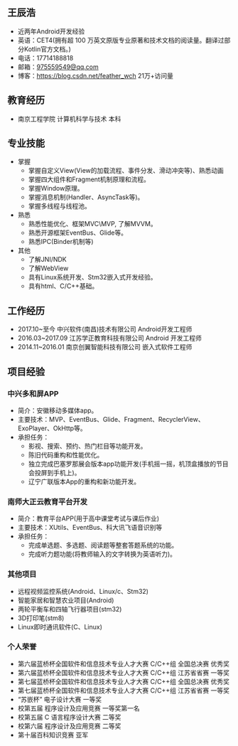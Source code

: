 ## 王辰浩
* 近两年Android开发经验
* 英语：CET4(拥有超 100 万英文原版专业原著和技术文档的阅读量。翻译过部分Kotlin官方文档。)
* 电话：17714188818
* 邮箱：975559549@qq.com
* 博客：https://blog.csdn.net/feather_wch 21万+访问量
## 教育经历
* 南京工程学院 计算机科学与技术 本科
## 专业技能
* 掌握
  * 掌握自定义View(View的加载流程、事件分发、滑动冲突等)、熟悉动画
  * 掌握四大组件和Fragment机制原理和流程。
  * 掌握Window原理。
  * 掌握消息机制(Handler、AsyncTask等)。
  * 掌握多线程与线程池。
* 熟悉
  * 熟悉性能优化、框架MVC\MVP, 了解MVVM。
  * 熟悉开源框架EventBus、Glide等。
  * 熟悉IPC(Binder机制等)
* 其他
  * 了解JNI/NDK
  * 了解WebView
  * 具有Linux系统开发、Stm32嵌入式开发经验。
  * 具有html、C/C++基础。

## 工作经历
* 2017.10~至今 中兴软件(南昌)技术有限公司  Android开发工程师
* 2016.03~2017.09 江苏学正教育科技有限公司 Android 开发工程师
* 2014.11~2016.01 南京创翼智能科技有限公司 嵌入式软件工程师

## 项目经验

### 中兴多和屏APP
* 简介：安徽移动多媒体app。
* 主要技术：MVP、EventBus、Glide、Fragment、RecyclerView、ExoPlayer、OkHttp等。
* 承担任务：
  * 影视、搜索、预约、热门栏目等功能开发。
  * 陈旧代码重构和性能优化。
  * 独立完成巴塞罗那展会版本app功能开发(手机摇一摇，机顶盒播放的节目会投屏到手机上)。
  * 辽宁广联版本App的重构和新功能开发。

### 南师大正云教育平台开发
* 简介：教育平台APP(用于高中课堂考试与课后作业)
* 主要技术：XUtils、EventBus、科大讯飞语音识别等
* 承担任务：
    * 完成单选题、多选题、阅读题等整套答题系统的功能。
    * 完成听力题功能(将教师输入的文字转换为英语听力)。

### 其他项目
* 远程视频监控系统(Android、Linux/c、Stm32)
* 智能家居和智慧农业项目(Android)
* 两轮平衡车和四轴飞行器项目(stm32)
* 3D打印笔(stm8)
* Linux即时通讯软件(C、Linux)

### 个人荣誉
* 第六届蓝桥杯全国软件和信息技术专业人才大赛 C/C++组 全国总决赛 优秀奖
* 第六届蓝桥杯全国软件和信息技术专业人才大赛 C/C++组 江苏省省赛 一等奖
* 第七届蓝桥杯全国软件和信息技术专业人才大赛 C/C++组 全国总决赛 优秀奖
* 第七届蓝桥杯全国软件和信息技术专业人才大赛 C/C++组 江苏省省赛 一等奖
* “苏嵌杯” 电子设计大赛 一等奖
* 校第五届 程序设计及应用竞赛 一等奖第一名
* 校第五届 C 语言程序设计大赛 二等奖
* 校第六届 程序设计及应用竞赛 二等奖
* 第十届百科知识竞赛 亚军
